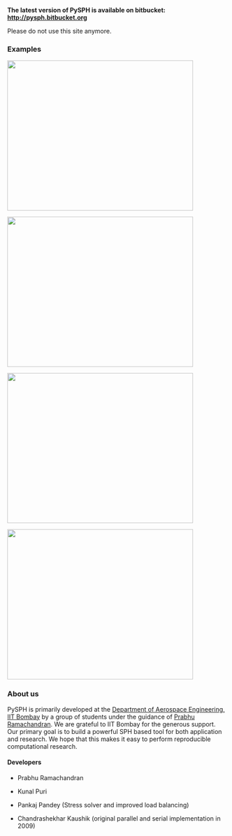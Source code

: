 **The latest version of PySPH is available on bitbucket: http://pysph.bitbucket.org**

Please do not use this site anymore.



### Examples ###

<a href='http://www.youtube.com/watch?feature=player_embedded&v=mFvWF-cqvdI' target='_blank'><img src='http://img.youtube.com/vi/mFvWF-cqvdI/0.jpg' width='425' height=344 /></a>

<a href='http://www.youtube.com/watch?feature=player_embedded&v=4ctFgYW4a7Y' target='_blank'><img src='http://img.youtube.com/vi/4ctFgYW4a7Y/0.jpg' width='425' height=344 /></a>

<a href='http://www.youtube.com/watch?feature=player_embedded&v=ZsxyxlGRvhY' target='_blank'><img src='http://img.youtube.com/vi/ZsxyxlGRvhY/0.jpg' width='425' height=344 /></a>

<a href='http://www.youtube.com/watch?feature=player_embedded&v=s6c2ymCTzyM' target='_blank'><img src='http://img.youtube.com/vi/s6c2ymCTzyM/0.jpg' width='425' height=344 /></a>



### About us ###

PySPH is primarily developed at the [Department of Aerospace Engineering, IIT Bombay](http://www.aero.iitb.ac.in) by a group of students  under the guidance of [Prabhu Ramachandran](http://www.aero.iitb.ac.in/~prabhu).  We are grateful to IIT Bombay for the generous support.  Our primary goal is to build a powerful SPH based tool for both application and research.  We hope that this makes it easy to perform reproducible computational research.

#### Developers ####

  * Prabhu Ramachandran
  * Kunal Puri

  * Pankaj Pandey (Stress solver and improved load balancing)
  * Chandrashekhar Kaushik (original parallel and serial implementation in 2009)